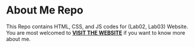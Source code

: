 # About Me Repo

This Repo contains HTML, CSS, and JS codes for (Lab02, Lab03) Website.
You are most welcomed to [**VISIT THE WEBSITE**](https://oebitw.github.io/about-me/) if you want to know more about me.
